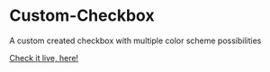 # Custom-Checkbox
A custom created checkbox with multiple color scheme possibilities

<a href="https://codepen.io/Guips/full/mjdqGy/" target="_blank">Check it live, here!</a>
